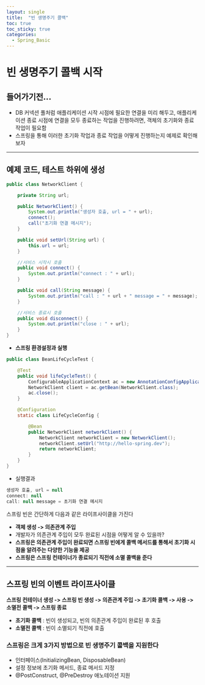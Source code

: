 ```yaml
---
layout: single
title:  "빈 생명주기 콜백"
toc: true
toc_sticky: true
categories:
  - Spring_Basic
---
```


#  빈 생명주기 콜백 시작



## 들어가기전...



- DB 커넥션 풀처럼 애플리케이션 시작 시점에 필요한 연결을 미리 해두고, 애플리케이션 종료 시점에 연결을 모두 종료하는 작업을 진행하려면, 객체의 초기화와 종료 작업이 필요함
- 스프링을 통해 이러한 초기화 작업과 종료 작업을 어떻게 진행하는지 예제로 확인해보자



---

## 예제 코드, 테스트 하위에 생성



```java
public class NetworkClient {

    private String url;

    public NetworkClient() {
        System.out.println("생성자 호출, url = " + url);
        connect();
        call("초기화 연결 메시지");
    }

    public void setUrl(String url) {
        this.url = url;
    }

    //서비스 시작시 호출
    public void connect() {
        System.out.println("connect : " + url);
    }

    public void call(String message) {
        System.out.println("call : " + url + " message = " + message);
    }

    //서비스 종료시 호출
    public void disconnect() {
        System.out.println("close : " + url);
    }
}
```



- **스프링 환경설정과 실행**

```java
public class BeanLifeCycleTest {

    @Test
    public void lifeCycleTest() {
        ConfigurableApplicationContext ac = new AnnotationConfigApplicationContext(LifeCycleConfig.class);
        NetworkClient client = ac.getBean(NetworkClient.class);
        ac.close();
    }

    @Configuration
    static class LifeCycleConfig {

        @Bean
        public NetworkClient networkClient() {
            NetworkClient networkClient = new NetworkClient();
            networkClient.setUrl("http://hello-spring.dev");
            return networkClient;
        }
    }
}
```



- 실행결과

```java
생성자 호출, url = null
connect: null
call: null message = 초기화 연결 메시지
```



스프링 빈은 간단하게 다음과 같은 라이프사이클을 가진다

- **객체 생성 -> 의존관계 주입**
- 개발자가 의존관계 주입이 모두 완료된 시점을 어떻게 알 수 있을까?
- **스프링은 의존관계 주입이 완료되면 스프링 빈에게 콜백 메서드를 통해서 초기화 시점을 알려주는 다양한 기능을 제공**
- **스프링은 스프링 컨테이너가 종료되기 직전에 소멸 콜백을 준다**



---

## 스프링 빈의 이벤트 라이프사이클

**스프링 컨테이너 생성 -> 스프링 빈 생성 -> 의존관계 주입 -> 초기화 콜백 -> 사용 -> 소멸전 콜백 -> 스프링 종료**



- **초기화 콜백** : 빈이 생성되고, 빈의 의존관계 주입이 완료된 후 호출
- **소멸전 콜백** : 빈이 소멸되기 직전에 호출



### **스프링은 크게 3가지 방법으로 빈 생명주기 콜백을 지원한다**

- 인터페이스(InitializingBean, DisposableBean)
- 설정 정보에 초기화 메서드, 종료 메서드 지정
- @PostConstruct, @PreDestroy 애노테이션 지원
